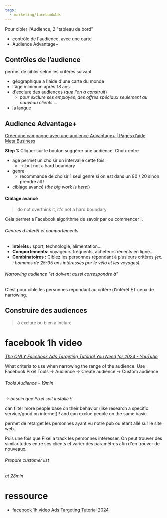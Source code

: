 ```yaml
---
tags:
  - marketing/facebookAds
---
```

Pour cibler l'Audience, 2 "tableau de bord"
- contrôle de l'audience, avec une carte
- Audience Advantage+


## Contrôles de l’audience
permet de cibler selon les critères suivant
- géographique a l'aide d'une carte du monde
- l'âge minimum après 18 ans
- d'exclure des audiences (*que l'on a construit*)
	- *pour exclure ses employés, des offres spéciaux seulement au nouveau clients ...*
- la langue

## Audience Advantage+
[Créer une campagne avec une audience Advantage+ \| Pages d’aide Meta Business](https://www.facebook.com/business/help/793748385630490)

**Step 1:** Cliquer sur le bouton suggérer une audience. 
Choix entre 
- age permet un choisir un intervalle cette fois
	-  -> but not a hard boundary
- genre
	- recommande de choisir 1 seul genre si on est dans un 80 / 20 sinon prendre all !
- ciblage avancé (*the big work is here!*)


#### Ciblage avancé
> do not overthink it, it's not a hard boundary

Cela permet a Facebook algorithme de savoir par ou commencer !. 

###### Centres d’intérêt et comportements
- **Intérêts :** sport, technologie, alimentation...
- **Comportements:** voyageurs fréquents, acheteurs récents en ligne...
- **Combinatoires :** Ciblez les personnes répondant à plusieurs critères *(ex. : hommes de 25-35 ans intéressés par le vélo et les voyages).*


###### Narrowing audience "et doivent aussi correspondre à"
C'est pour cible les personnes répondant au critère d'intérêt ET ceux de narrowing. 


## Construire des audiences
> à exclure ou bien à inclure

# facebook 1h video
*[The ONLY Facebook Ads Targeting Tutorial You Need for 2024 - YouTube](https://www.youtube.com/watch?v=njdx3DKstY0)*

What criteria to use when narrowing the range of the audience.
Use Facebook Pixel
Tools -> Audience -> Create audience -> Custom audience

###### Tools Audience - 19min
 *-> besoin que Pixel soit installé !!*
 
can filter more people base on their behavior (like research a specific service/good on internet)!!
and can exclue people on the same basic.

permet de retarget les personnes ayant vu notre pub ou étant allé sur le site web.


Puis une fois que Pixel a track les personnes intéresser. On peut trouver des similaritudes entre ses clients et varier des paramètres afin d'en trouver de nouveaux.

###### Prepare customer list
*at 28min*




# ressource
- [facebook 1h video  Ads Targeting Tutorial 2024](https://www.youtube.com/watch?v=njdx3DKstY0)